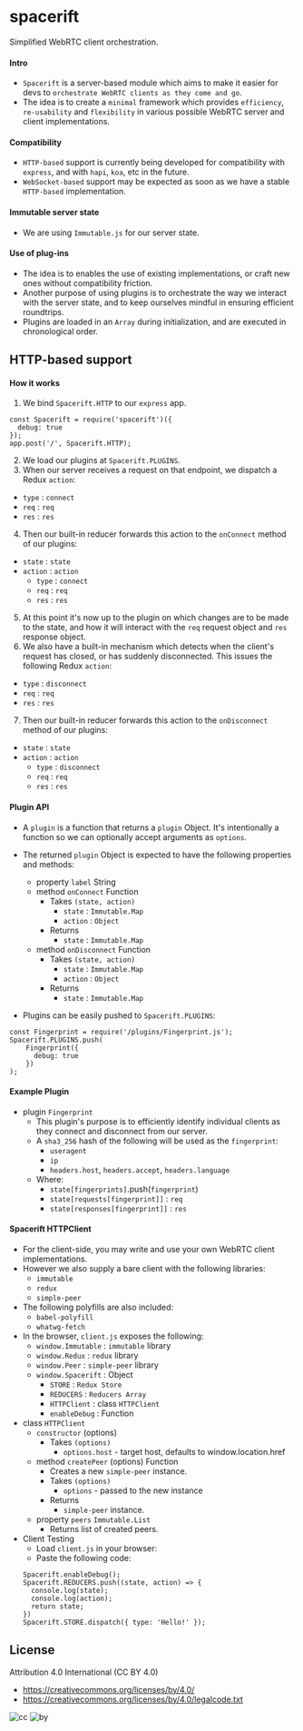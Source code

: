 # spacerift
Simplified WebRTC client orchestration.

#### Intro
* `Spacerift` is a server-based module which aims to make it easier for devs to `orchestrate WebRTC clients as they come and go`.
* The idea is to create a `minimal` framework which provides `efficiency`, `re-usability` and `flexibility` in various possible WebRTC server and client implementations.

#### Compatibility
* `HTTP-based` support is currently being developed for compatibility with `express`, and with `hapi`, `koa`, etc in the future.
* `WebSocket-based` support may be expected as soon as we have a stable `HTTP-based` implementation.

#### Immutable server state
* We are using `Immutable.js` for our server state.

#### Use of plug-ins
* The idea is to enables the use of existing implementations, or craft new ones without compatibility friction.
* Another purpose of using plugins is to orchestrate the way we interact with the server state, and to keep ourselves mindful in ensuring efficient roundtrips.
* Plugins are loaded in an `Array` during initialization, and are executed in chronological order.

## HTTP-based support

#### How it works

1. We bind `Spacerift.HTTP` to our `express` app.
```
const Spacerift = require('spacerift')({
  debug: true
});
app.post('/', Spacerift.HTTP);
```
2. We load our plugins at `Spacerift.PLUGINS`.
3. When our server receives a request on that endpoint, we dispatch a Redux `action`:
  * `type` : `connect`
  * `req` : `req`
  * `res` : `res`
4. Then our built-in reducer forwards this action to the `onConnect` method of our plugins:
  * `state` : `state`
  * `action` : `action`
    * `type` : `connect`
    * `req` : `req`
    * `res` : `res`
5. At this point it's now up to the plugin on which changes are to be made to the state, and how it will interact with the `req` request object and `res` response object.
6. We also have a built-in mechanism which detects when the client's request has closed, or has suddenly disconnected. This issues the following Redux `action`:
  * `type` : `disconnect`
  * `req` : `req`
  * `res` : `res`
7. Then our built-in reducer forwards this action to the `onDisconnect` method of our plugins:
  * `state` : `state`
  * `action` : `action`
    * `type` : `disconnect`
    * `req` : `req`
    * `res` : `res`

#### Plugin API

* A `plugin` is a function that returns a `plugin` Object. It's intentionally a function so we can optionally accept arguments as `options`.
* The returned `plugin` Object is expected to have the following properties and methods:
  * property `label` String
  * method `onConnect` Function
    * Takes `(state, action)`
      * `state` : `Immutable.Map`
      * `action` : `Object`
    * Returns
      * `state` : `Immutable.Map`
  * method `onDisconnect` Function
    * Takes `(state, action)`
      * `state` : `Immutable.Map`
      * `action` : `Object`
    * Returns
      * `state` : `Immutable.Map`

* Plugins can be easily pushed to `Spacerift.PLUGINS`:
```
const Fingerprint = require('/plugins/Fingerprint.js');
Spacerift.PLUGINS.push(
    Fingerprint({
      debug: true
    })
);
```

#### Example Plugin
* plugin `Fingerprint`
  * This plugin's purpose is to efficiently identify individual clients as they connect and disconnect from our server.
  * A `sha3_256` hash of the following will be used as the `fingerprint`:
    * `useragent`
    * `ip`
    * `headers.host`, `headers.accept`, `headers.language`
  * Where:
    * `state[fingerprints]`.push(`fingerprint`)
    * `state[requests[fingerprint]]` : `req`
    * `state[responses[fingerprint]]` : `res`

#### Spacerift HTTPClient
* For the client-side, you may write and use your own WebRTC client implementations.
* However we also supply a bare client with the following libraries:
  * `immutable`
  * `redux`
  * `simple-peer`
* The following polyfills are also included:
  * `babel-polyfill`
  * `whatwg-fetch`
* In the browser, `client.js` exposes the following:
  * `window.Immutable` : `immutable` library
  * `window.Redux` : `redux` library
  * `window.Peer` : `simple-peer` library
  * `window.Spacerift` : Object
    * `STORE` : `Redux Store`
    * `REDUCERS` : `Reducers Array`
    * `HTTPClient` : class `HTTPClient`
    * `enableDebug` : Function
* class `HTTPClient`
  * `constructor` (options)
    * Takes `(options)`
      * `options.host` - target host, defaults to window.location.href
  * method `createPeer` (options) Function
    * Creates a new `simple-peer` instance.
    * Takes `(options)`
      * `options` - passed to the new instance
    * Returns
      * `simple-peer` instance.
  * property `peers` `Immutable.List`
    * Returns list of created peers.
* Client Testing
  * Load `client.js` in your browser:
  * Paste the following code:
  ```
  Spacerift.enableDebug();
  Spacerift.REDUCERS.push((state, action) => {
    console.log(state);
    console.log(action);
    return state;
  })
  Spacerift.STORE.dispatch({ type: 'Hello!' });
  ```

## License

Attribution 4.0 International (CC BY 4.0)

* https://creativecommons.org/licenses/by/4.0/
* https://creativecommons.org/licenses/by/4.0/legalcode.txt

![cc](https://creativecommons.org/images/deed/cc_blue_x2.png) ![by](https://creativecommons.org/images/deed/attribution_icon_blue_x2.png)
